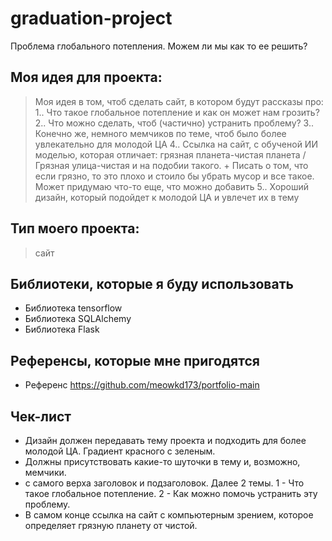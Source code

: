 # graduation-project
Проблема глобального потепления. Можем ли мы как то ее решить?


## Моя идея для проекта:
> Моя идея в том, чтоб сделать сайт, в котором будут рассказы про:
> 1.. Что такое глобальное потепление и как он может нам грозить?
> 2.. Что можно сделать, чтоб (частично) устранить проблему?
> 3.. Конечно же, немного мемчиков по теме, чтоб было более увлекательно для молодой ЦА
> 4.. Ссылка на сайт, с обученой ИИ моделью, которая отличает: грязная планета-чистая планета / Грязная улица-чистая и на подобии такого. + Писать о том, что если грязно, то это плохо и стоило бы убрать мусор и все такое. Может придумаю что-то еще, что можно добавить
> 5.. Хороший дизайн, который подойдет к молодой ЦА и увлечет их в тему


## Тип моего проекта:
> сайт 

## Библиотеки, которые я буду использовать
- Библиотека tensorflow
- Библиотека SQLAlchemy
- Библиотека Flask

## Референсы, которые мне пригодятся
- Референс https://github.com/meowkd173/portfolio-main

## Чек-лист
- Дизайн должен передавать тему проекта и подходить для более молодой ЦА. Градиент красного с зеленым.
- Должны присутствовать какие-то шуточки в тему и, возможно, мемчики.
- с самого верха заголовок и подзаголовок. Далее 2 темы. 1 - Что такое глобальное потепление. 2 - Как можно помочь устранить эту проблему.
- В самом конце ссылка на сайт с компьютерным зрением, которое определяет грязную планету от чистой.



